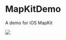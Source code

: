 # MapKitDemo
A demo for iOS MapKit

<img src="https://cloud.githubusercontent.com/assets/8778657/16454480/3b26ee76-3e54-11e6-970e-b2001966a158.png" />
